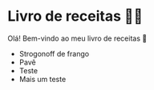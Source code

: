 # Livro de receitas :man_cook:

Olá! Bem-vindo ao meu livro de receitas :wave:

- Strogonoff de  frango
- Pavê
- Teste
- Mais um teste
